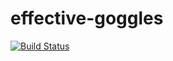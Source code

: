 # effective-goggles

[![Build Status](https://travis-ci.org/Amaikai/effective-goggles.svg?branch=master)](https://travis-ci.org/Amaikai/effective-goggles)
